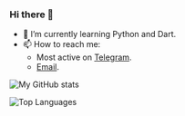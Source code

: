 ### Hi there 👋

- 🌱 I’m currently learning Python and Dart.
- 📫 How to reach me:
  - Most active on [Telegram](https://t.me/TheRealPhoenix).
  - [Email](mailto:phoenix@therealphoenix.ga).

![My GitHub stats](https://github-readme-stats.vercel.app/api?username=rsktg&show_icons=true&count_private=true&custom_title=My%20Github%20Stats&bg_color=0,77a1d3,79cbca,e684ae&title_color=660033&text_color=000000&icon_color=000080)

![Top Languages](https://github-readme-stats.vercel.app/api/top-langs/?username=rsktg&custom_title=My%20Top%20Used%20Languages&bg_color=0,77a1d3,79cbca,e684ae&title_color=660033&text_color=000000)
